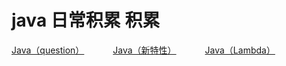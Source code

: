 # java 日常积累 积累

<p>
<a href="#" onclick="refreshJavaContent('question')">Java（question）</a>&emsp;&emsp;&emsp;
<a href="#" onclick="refreshJavaContent('newversion')">Java（新特性）</a>&emsp;&emsp;&emsp;
<a href="#" onclick="refreshJavaContent('lambda')">Java（Lambda）</a>&emsp;&emsp;&emsp;
</p>


